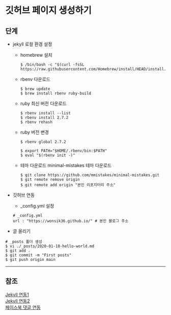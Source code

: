 # 깃허브 페이지 생성하기

## 단계

* jekyll 로컬 환경 설정
  * homebrew 설치
    ```
    $ /bin/bash -c "$(curl -fsSL https://raw.githubusercontent.com/Homebrew/install/HEAD/install.sh)"
    ```
  * rbenv 다운로드
    ```
    $ brew update
    $ brew install rbenv ruby-build
    ```
  * ruby 최신 버전 다운로드
    ```
    $ rbenv install --list
    $ rbenv install 2.7.2
    $ rbenv rehash
    ```
  * ruby 버전 변경
    ```
    $ rbenv global 2.7.2
    
    $ export PATH="$HOME/.rbenv/bin:$PATH"
    $ eval "$(rbenv init -)"
    ```
  * 테마 다운로드
    minimal-mistakes 테마 다운로드
    ```
    $ git clone https://github.com/mmistakes/minimal-mistakes.git
    $ git remote remove origin
    $ git remote add origin "본인 리포지터리 주소" 
    ```

* 깃허브 연동
  * _config.yml 설정
  ```
  # _config.yml
  url : "https://wonsik36.github.io/" # 본인 블로그 주소
  ```

* 글 올리기
```
# _posts 폴더 생성
$ vi ./_posts/2020-01-18-hello-world.md
$ git add .
$ git commit -m "First posts"
$ git push origin main
```

---
## 참조

[Jekyll 연동1](https://maejinkim.github.io/%EB%B8%94%EB%A1%9C%EA%B7%B8/%EB%B8%94%EB%A1%9C%EA%B7%B8/)  
[Jekyll 연동2](https://medium.com/fabiancode/github-io-%EB%B8%94%EB%A1%9C%EA%B7%B8-%EB%A7%8C%EB%93%A4%EA%B8%B0-with-jekyll-a98c018249a9)  
[페이스북 댓글 연동](https://blog.iolo.kr/posts/2018/06/01/fb-comments)